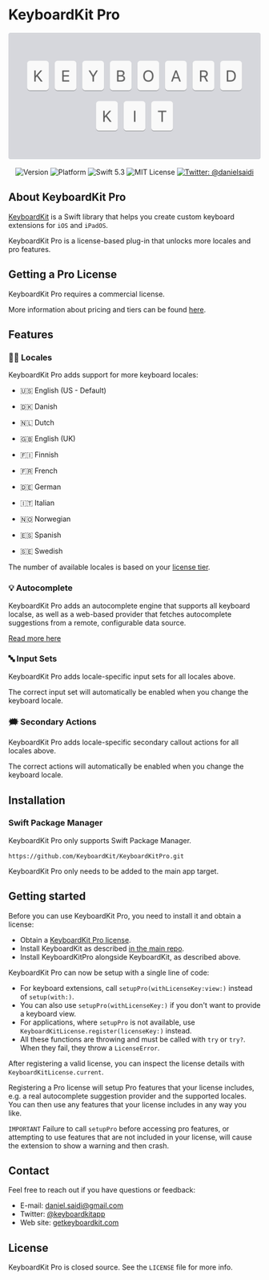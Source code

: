 # KeyboardKit Pro

<p align="center">
    <img src ="Resources/Logo.png" width=600 />
</p>

<p align="center">
    <img src="https://img.shields.io/github/v/release/KeyboardKit/KeyboardKit?color=%2300550&sort=semver" alt="Version" />
    <img src="https://img.shields.io/cocoapods/p/KeyboardKit.svg?style=flat" alt="Platform" />
    <img src="https://img.shields.io/badge/Swift-5.3-orange.svg" alt="Swift 5.3" />
    <img src="https://img.shields.io/github/license/KeyboardKit/KeyboardKit" alt="MIT License" />
    <a href="https://twitter.com/danielsaidi">
        <img src="https://img.shields.io/badge/contact-@danielsaidi-blue.svg?style=flat" alt="Twitter: @danielsaidi" />
    </a>
</p>


## About KeyboardKit Pro

[KeyboardKit][KeyboardKit] is a Swift library that helps you create custom keyboard extensions for `iOS` and `iPadOS`.  

KeyboardKit Pro is a license-based plug-in that unlocks more locales and pro features.



## Getting a Pro License

KeyboardKit Pro requires a commercial license.

More information about pricing and tiers can be found [here][Licenses].



## Features


### 🏳️‍🌈 Locales

KeyboardKit Pro adds support for more keyboard locales:

* 🇺🇸 English (US - Default)

* 🇩🇰 Danish
* 🇳🇱 Dutch
* 🇬🇧 English (UK)
* 🇫🇮 Finnish
* 🇫🇷 French
* 🇩🇪 German
* 🇮🇹 Italian
* 🇳🇴 Norwegian
* 🇪🇸 Spanish
* 🇸🇪 Swedish

The number of available locales is based on your [license tier][Licenses].


### 💡 Autocomplete

KeyboardKit Pro adds an autocomplete engine that supports all keyboard localse, as well as a web-based provider that fetches autocomplete suggestions from a remote, configurable data source. 

[Read more here][Autocomplete]


### 🔤 Input Sets

KeyboardKit Pro adds locale-specific input sets for all locales above.

The correct input set will automatically be enabled when you change the keyboard locale.


### 🗯 Secondary Actions

KeyboardKit Pro adds locale-specific secondary callout actions for all locales above.

The correct actions will automatically be enabled when you change the keyboard locale.



## Installation

### Swift Package Manager

KeyboardKit Pro only supports Swift Package Manager.

```
https://github.com/KeyboardKit/KeyboardKitPro.git
```

KeyboardKit Pro only needs to be added to the main app target.



## Getting started

Before you can use KeyboardKit Pro, you need to install it and obtain a license:

* Obtain a [KeyboardKit Pro license][Licenses].
* Install KeyboardKit as described [in the main repo][KeyboardKit].
* Install KeyboardKitPro alongside KeyboardKit, as described above.

KeyboardKit Pro can now be setup with a single line of code:

* For keyboard extensions, call `setupPro(withLicenseKey:view:)` instead of `setup(with:)`. 
* You can also use `setupPro(withLicenseKey:)` if you don't want to provide a keyboard view.
* For applications, where `setupPro` is not available, use `KeyboardKitLicense.register(licenseKey:)` instead.
* All these functions are throwing and must be called with `try` or `try?`. When they fail, they throw a `LicenseError`.

After registering a valid license, you can inspect the license details with `KeyboardKitLicense.current`.

Registering a Pro license will setup Pro features that your license includes, e.g. a real autocomplete suggestion provider and the supported locales. You can then use any features that your license includes in any way you like.

`IMPORTANT` Failure to call `setupPro` before accessing pro features, or attempting to use features that are not included in your license, will cause the extension to show a warning and then crash.


## Contact

Feel free to reach out if you have questions or feedback:

* E-mail: [daniel.saidi@gmail.com][Email]
* Twitter: [@keyboardkitapp][Twitter]
* Web site: [getkeyboardkit.com][Website]


## License

KeyboardKit Pro is closed source. See the `LICENSE` file for more info.



[Autocomplete]: https://github.com/KeyboardKit/KeyboardKit/blob/master/readmes/Autocomplete.md
[KeyboardKit]: https://github.com/KeyboardKit/KeyboardKit

[Email]: mailto:daniel.saidi@gmail.com
[Twitter]: http://www.twitter.com/keyboardkitapp
[Website]: https://getkeyboardkit.com
[Licenses]: https://getkeyboardkit.com/pro
